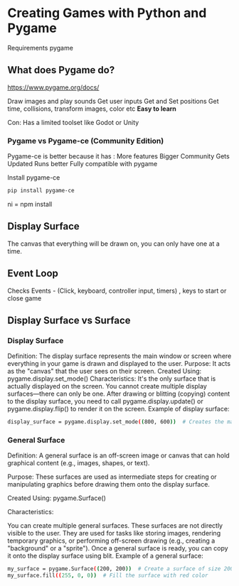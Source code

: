 ﻿# Creating Games with Python and Pygame

Requirements
pygame

## What does Pygame do?
https://www.pygame.org/docs/

Draw images and play sounds
Get user inputs
Get and Set positions
Get time, collisions, transform images, color etc
<strong> Easy to learn </strong>

Con:
Has a limited toolset like Godot or Unity

### Pygame vs Pygame-ce (Community Edition)
Pygame-ce is better because it has :
More features
Bigger Community
Gets Updated
Runs better
Fully compatible with pygame

Install pygame-ce
```bash
pip install pygame-ce
```
<italic>ni = npm install</italic>

## Display Surface
The canvas that everything will be drawn on, you can only have one at a time.

## Event Loop
Checks Events - (Click, keyboard, controller input, timers) , keys to start or close game

## Display Surface vs Surface
### Display Surface
Definition: The display surface represents the main window or screen where everything in your game is drawn and displayed to the user.
Purpose: It acts as the "canvas" that the user sees on their screen.
Created Using: pygame.display.set_mode()
Characteristics:
It's the only surface that is actually displayed on the screen.
You cannot create multiple display surfaces—there can only be one.
After drawing or blitting (copying) content to the display surface, you need to call pygame.display.update() or pygame.display.flip() to render it on the screen.
Example of display surface:
```bash
display_surface = pygame.display.set_mode((800, 600))  # Creates the main window
```
### General Surface
Definition: A general surface is an off-screen image or canvas that can hold graphical content (e.g., images, shapes, or text).

Purpose: These surfaces are used as intermediate steps for creating or manipulating graphics before drawing them onto the display surface.

Created Using: pygame.Surface()

Characteristics:

You can create multiple general surfaces.
These surfaces are not directly visible to the user.
They are used for tasks like storing images, rendering temporary graphics, or performing off-screen drawing (e.g., creating a "background" or a "sprite").
Once a general surface is ready, you can copy it onto the display surface using blit.
Example of a general surface:
```bash
my_surface = pygame.Surface((200, 200))  # Create a surface of size 200x200
my_surface.fill((255, 0, 0))  # Fill the surface with red color
```